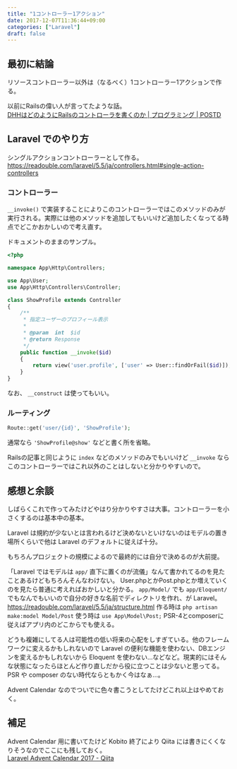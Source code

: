 ```yaml
---
title: "1コントローラー1アクション"
date: 2017-12-07T11:36:44+09:00
categories: ["Laravel"]
draft: false
---
```


<!--more-->

## 最初に結論
リソースコントローラー以外は（なるべく）1コントローラー1アクションで作る。

以前にRailsの偉い人が言ってたような話。  
[DHHはどのようにRailsのコントローラを書くのか | プログラミング | POSTD](http://postd.cc/how-dhh-organizes-his-rails-controllers/)

## Laravel でのやり方

シングルアクションコントローラーとして作る。  
https://readouble.com/laravel/5.5/ja/controllers.html#single-action-controllers

### コントローラー
`__invoke()` で実装することによりこのコントローラーではこのメソッドのみが実行される。実際には他のメソッドを追加してもいいけど追加したくなってる時点でどこかおかしいので考え直す。

ドキュメントのままのサンプル。

```php
<?php

namespace App\Http\Controllers;

use App\User;
use App\Http\Controllers\Controller;

class ShowProfile extends Controller
{
    /**
     * 指定ユーザーのプロフィール表示
     *
     * @param  int  $id
     * @return Response
     */
    public function __invoke($id)
    {
        return view('user.profile', ['user' => User::findOrFail($id)]);
    }
}
```

なお、 `__construct` は使ってもいい。

### ルーティング
```php
Route::get('user/{id}', 'ShowProfile');
```

通常なら `'ShowProfile@show'` などと書く所を省略。

Railsの記事と同じように `index` などのメソッドのみでもいいけど `__invoke` ならこのコントローラーではこれ以外のことはしないと分かりやすいので。

## 感想と余談
しばらくこれで作ってみたけどやはり分かりやすさは大事。コントローラーを小さくするのは基本中の基本。

Laravel は規約が少ないとは言われるけど決めないといけないのはモデルの置き場所くらいで他は Laravel のデフォルトに従えば十分。

もちろんプロジェクトの規模によるので最終的には自分で決めるのが大前提。

「Laravel ではモデルは `app/` 直下に置くのが流儀」なんて書かれてるのを見たことあるけどもちろんそんなわけない。
User.phpとかPost.phpとか増えていくのを見たら普通に考えればおかしいと分かる。
`app/Model/` でも `app/Eloquent/` でもなんでもいいので自分の好きな名前でディレクトリを作れ、が Laravel。
https://readouble.com/laravel/5.5/ja/structure.html
作る時は `php artisan make:model Model/Post`
使う時は `use App\Model\Post;`
PSR-4とcomposerに従えばアプリ内のどこからでも使える。

どうも複雑にしてる人は可能性の低い将来の心配をしすぎている。他のフレームワークに変えるかもしれないので Laravel の便利な機能を使わない、DBエンジンを変えるかもしれないから Eloquent を使わない…などなど。現実的にはそんな状態になったらほとんど作り直しだから役に立つことは少ないと思ってる。PSR や composer のない時代ならともかく今はなぁ…。

Advent Calendar なのでついでに色々書こうとしてたけどこれ以上はやめておく。

## 補足
Advent Calendar 用に書いてたけど Kobito 終了により Qiita には書きにくくなりそうなのでここにも残しておく。  
[Laravel Advent Calendar 2017 - Qiita](https://qiita.com/advent-calendar/2017/laravel)
